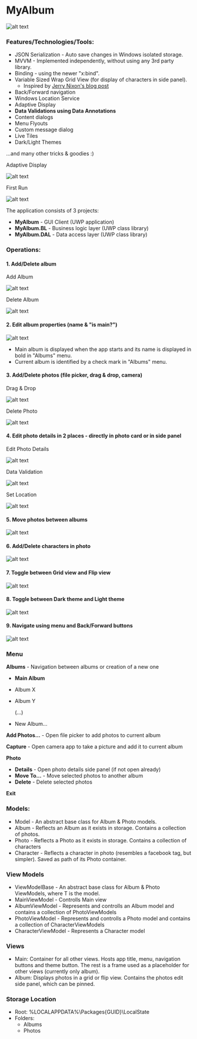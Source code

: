 # MyAlbum
![alt text](https://github.com/PrisonerM13/MyAlbum/blob/master/gif/FilePicker.gif "Pick Files")

### Features/Technologies/Tools:
+ JSON Serialization - Auto save changes in Windows isolated storage.
+ MVVM - Implemented independently, without using any 3rd party library.
+ Binding - using the newer "x:bind".
+ Variable Sized Wrap Grid View (for display of characters in side panel).
	- Inspired by [Jerry Nixon's blog post](http://blog.jerrynixon.com/2012/08/windows-8-beauty-tip-using.html)
+ Back/Forward navigation
+ Windows Location Service
+ Adaptive Display
+ **Data Validations using Data Annotations**
+ Content dialogs
+ Menu Flyouts
+ Custom message dialog
+ Live Tiles
+ Dark/Light Themes
		
...and many other tricks & goodies :)
		
Adaptive Display
		
![alt text](https://github.com/PrisonerM13/MyAlbum/blob/master/gif/AdaptiveDisplay.gif "Adaptive Display")
		
First Run
		
![alt text](https://github.com/PrisonerM13/MyAlbum/blob/master/gif/StartUp.gif "Live Tiles")
		
The application consists of 3 projects:
+ **MyAlbum** - GUI Client (UWP application)
+ **MyAlbum.BL** - Business logic layer (UWP class library)
+ **MyAlbum.DAL** - Data access layer (UWP class library)

### Operations:
#### 1. Add/Delete album
		
Add Album
		
![alt text](https://github.com/PrisonerM13/MyAlbum/blob/master/gif/NewAlbum.gif "New Album")
		
Delete Album
		
![alt text](https://github.com/PrisonerM13/MyAlbum/blob/master/gif/DeleteAlbum.gif "Delete Album")
#### 2. Edit album properties (name & "is main?")
		
![alt text](https://github.com/PrisonerM13/MyAlbum/blob/master/gif/ChangeMainAlbum.gif "Edit Album")
- Main album is displayed when the app starts and its name is displayed in bold in "Albums" menu.
- Current album is identified by a check mark in "Albums" menu.
#### 3. Add/Delete photos (file picker, drag & drop, camera)
		
Drag & Drop
		
![alt text](https://github.com/PrisonerM13/MyAlbum/blob/master/gif/Drag&Drop.gif "Drag & Drop")
		
Delete Photo
		
![alt text](https://github.com/PrisonerM13/MyAlbum/blob/master/gif/DeletePhoto.gif "Delete Photo")
#### 4. Edit photo details in 2 places - directly in photo card or in side panel
		
Edit Photo Details
		
![alt text](https://github.com/PrisonerM13/MyAlbum/blob/master/gif/EditPhotoDetails.gif "Edit Photo Details")
		
Data Validation
		
![alt text](https://github.com/PrisonerM13/MyAlbum/blob/master/gif/Validation.gif "Validation")
		
Set Location
		
![alt text](https://github.com/PrisonerM13/MyAlbum/blob/master/gif/Location.gif "Set Location")
#### 5. Move photos between albums
		
![alt text](https://github.com/PrisonerM13/MyAlbum/blob/master/gif/MovePhoto.gif "Move Photo")
#### 6. Add/Delete characters in photo
		
![alt text](https://github.com/PrisonerM13/MyAlbum/blob/master/gif/AddCharacter.gif "Add Character")
#### 7. Toggle between Grid view and Flip view
		
![alt text](https://github.com/PrisonerM13/MyAlbum/blob/master/gif/FlipView.gif "Toggle View")
#### 8. Toggle between Dark theme and Light theme
		
![alt text](https://github.com/PrisonerM13/MyAlbum/blob/master/gif/Theme.gif "Toggle Theme")
#### 9. Navigate using menu and Back/Forward buttons
		
![alt text](https://github.com/PrisonerM13/MyAlbum/blob/master/gif/Navigation.gif "Navigation")

### Menu
**Albums** - Navigation between albums or creation of a new one
- **Main Album**
- Album X
- Album Y
		
	(...)
		
- New Album...
		
**Add Photos...** - Open file picker to add photos to current album
		
**Capture** - Open camera app to take a picture and add it to current album
		
**Photo**
- **Details** - Open photo details side panel (if not open already)
- **Move To...** - Move selected photos to another album
- **Delete** - Delete selected photos
		
**Exit**
			
### Models:
+ Model<T> - An abstract base class for Album & Photo models.
+ Album - Reflects an Album as it exists in storage. Contains a collection of photos.
+ Photo - Reflects a Photo as it exists in storage. Contains a collection of characters
+ Character - Reflects a character in photo (resembles a facebook tag, but simpler). Saved as path of its Photo container.

### View Models
+ ViewModelBase<T> - An abstract base class for Album & Photo ViewModels, where T is the model.
+ MainViewModel - Controlls Main view
+ AlbumViewModel - Represents and controlls an Album model and contains a collection of PhotoViewModels
+ PhotoViewModel - Represents and controlls a Photo model and contains a collection of CharacterViewModels
+ CharacterViewModel - Represents a Character model

### Views
+ Main: Container for all other views. Hosts app title, menu, navigation buttons and theme button. The rest is a frame used as a placeholder for other views (currently only album).
+ Album: Displays photos in a grid or flip view. Contains the photos edit side panel, which can be pinned.

### Storage Location
- Root: %LOCALAPPDATA%\Packages\{GUID}\LocalState
- Folders:
	+ Albums
	+ Photos
